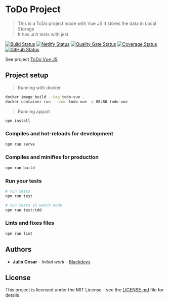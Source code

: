 # ToDo Project

> This is a ToDo project made with Vue JS
It stores the data in Local Storage  
> It has unit tests with jest

[![Build Status](https://badgen.net/travis/julio-cesar-development/todo-vue?icon=travis)](https://travis-ci.org/julio-cesar-development/todo-vue)
[![Netlify Status](https://api.netlify.com/api/v1/badges/35949db2-73aa-4155-b376-e36ad9a163ec/deploy-status)](https://app.netlify.com/sites/todo-vue-tasks/deploys)
[![Quality Gate Status](https://sonarcloud.io/api/project_badges/measure?project=julio-cesar-development_todo-vue&metric=alert_status)](https://sonarcloud.io/dashboard?id=julio-cesar-development_todo-vue)
[![Coverage Status](https://coveralls.io/repos/github/julio-cesar-development/todo-vue/badge.svg?branch=master)](https://coveralls.io/github/julio-cesar-development/todo-vue?branch=master)
[![GitHub Status](https://badgen.net/github/status/julio-cesar-development/todo-vue)](https://github.com/julio-cesar-development/todo-vue)

See project [ToDo Vue JS](https://todo-vue-tasks.netlify.com)

## Project setup

> Running with docker

```bash
docker image build --tag todo-vue .
docker container run --name todo-vue -p 80:80 todo-vue
```

> Running appart

```bash
npm install
```

### Compiles and hot-reloads for development

```bash
npm run serve
```

### Compiles and minifies for production

```bash
npm run build
```

### Run your tests

```bash
# run tests
npm run test

# run tests in watch mode
npm run test:tdd
```

### Lints and fixes files

```bash
npm run lint
```

## Authors

* **Julio Cesar** - *Initial work* - [Blackdevs](https://blackdevs.com.br)

## License

This project is licensed under the MIT License - see the [LICENSE.md](LICENSE.md) file for details
